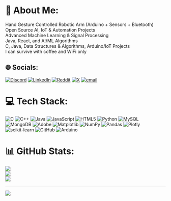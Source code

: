 # 💫 About Me:
Hand Gesture Controlled Robotic Arm (Arduino + Sensors + Bluetooth)<br>Open Source AI, IoT & Automation Projects<br>Advanced Machine Learning & Signal Processing<br>Java, React, and AI/ML Algorithms<br>C, Java, Data Structures & Algorithms, Arduino/IoT Projects<br>I can survive with coffee and WiFi only 

## 🌐 Socials:
[![Discord](https://img.shields.io/badge/Discord-%237289DA.svg?logo=discord&logoColor=white)](https://discord.gg/ashwani89693) 
[![LinkedIn](https://img.shields.io/badge/LinkedIn-%230077B5.svg?logo=linkedin&logoColor=white)](https://linkedin.com/in/www.linkedin.com/in/ashwani-kumar-50203a33b) 
[![Reddit](https://img.shields.io/badge/Reddit-%23FF4500.svg?logo=Reddit&logoColor=white)](https://reddit.com/user/AnxiousCraft4649) 
[![X](https://img.shields.io/badge/X-black.svg?logo=X&logoColor=white)](https://x.com/@ashwani89693) 
[![email](https://img.shields.io/badge/Email-D14836?logo=gmail&logoColor=white)](mailto:ashwani89693@gmail.com) 

# 💻 Tech Stack:
![C](https://img.shields.io/badge/c-%2300599C.svg?style=for-the-badge&logo=c&logoColor=white) 
![C++](https://img.shields.io/badge/c++-%2300599C.svg?style=for-the-badge&logo=c%2B%2B&logoColor=white) 
![Java](https://img.shields.io/badge/java-%23ED8B00.svg?style=for-the-badge&logo=openjdk&logoColor=white) 
![JavaScript](https://img.shields.io/badge/javascript-%23323330.svg?style=for-the-badge&logo=javascript&logoColor=%23F7DF1E) 
![HTML5](https://img.shields.io/badge/html5-%23E34F26.svg?style=for-the-badge&logo=html5&logoColor=white) 
![Python](https://img.shields.io/badge/python-3670A0?style=for-the-badge&logo=python&logoColor=ffdd54) 
![MySQL](https://img.shields.io/badge/mysql-4479A1.svg?style=for-the-badge&logo=mysql&logoColor=white) 
![MongoDB](https://img.shields.io/badge/MongoDB-%234ea94b.svg?style=for-the-badge&logo=mongodb&logoColor=white) 
![Adobe](https://img.shields.io/badge/adobe-%23FF0000.svg?style=for-the-badge&logo=adobe&logoColor=white) 
![Matplotlib](https://img.shields.io/badge/Matplotlib-%23ffffff.svg?style=for-the-badge&logo=Matplotlib&logoColor=black) 
![NumPy](https://img.shields.io/badge/numpy-%23013243.svg?style=for-the-badge&logo=numpy&logoColor=white) 
![Pandas](https://img.shields.io/badge/pandas-%23150458.svg?style=for-the-badge&logo=pandas&logoColor=white) 
![Plotly](https://img.shields.io/badge/Plotly-%233F4F75.svg?style=for-the-badge&logo=plotly&logoColor=white) 
![scikit-learn](https://img.shields.io/badge/scikit--learn-%23F7931E.svg?style=for-the-badge&logo=scikit-learn&logoColor=white) 
![GitHub](https://img.shields.io/badge/github-%23121011.svg?style=for-the-badge&logo=github&logoColor=white) 
![Arduino](https://img.shields.io/badge/-Arduino-00979D?style=for-the-badge&logo=Arduino&logoColor=white)

# 📊 GitHub Stats:
![](https://github-readme-stats.vercel.app/api?username=ashwani9931&theme=dark&hide_border=false&include_all_commits=true&count_private=true)<br/>
![](https://nirzak-streak-stats.vercel.app/?user=ashwani9931&theme=dark&hide_border=false)<br/>
![](https://github-readme-stats.vercel.app/api/top-langs/?username=ashwani9931&theme=dark&hide_border=false&include_all_commits=true&count_private=true&layout=compact)

---
[![](https://visitcount.itsvg.in/api?id=ashwani9931&icon=0&color=0)](https://visitcount.itsvg.in)

<!-- Proudly created with GPRM ( https://gprm.itsvg.in ) -->
